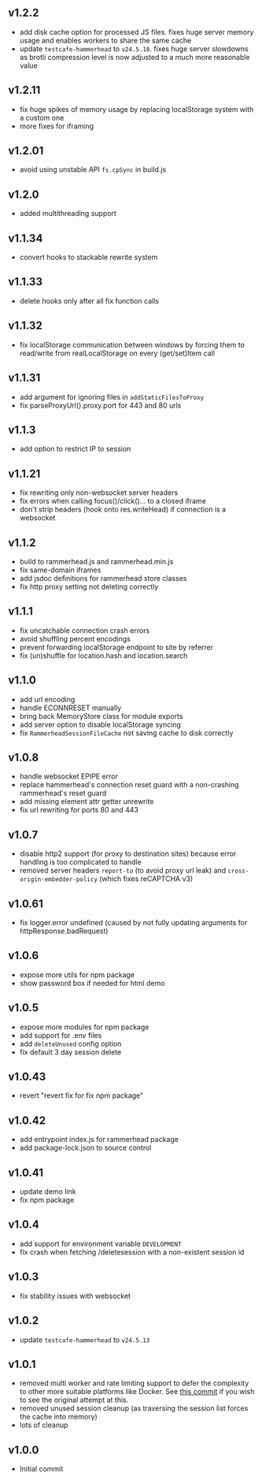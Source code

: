 ## v1.2.2

- add disk cache option for processed JS files. fixes huge server memory usage and enables workers to share the same cache
- update `testcafe-hammerhead` to `v24.5.18`. fixes huge server slowdowns as brotli compression level is now adjusted to a much more reasonable value

## v1.2.11

- fix huge spikes of memory usage by replacing localStorage system with a custom one
- more fixes for iframing

## v1.2.01

- avoid using unstable API `fs.cpSync` in build.js

## v1.2.0

- added multithreading support

## v1.1.34

- convert hooks to stackable rewrite system

## v1.1.33

- delete hooks only after all fix function calls

## v1.1.32

- fix localStorage communication between windows by forcing them to read/write from realLocalStorage on every (get/set)Item call 

## v1.1.31

- add argument for ignoring files in `addStaticFilesToProxy`
- fix parseProxyUrl().proxy.port for 443 and 80 urls

## v1.1.3

- add option to restrict IP to session

## v1.1.21

- fix rewriting only non-websocket server headers
- fix errors when calling focus()/click()... to a closed iframe
- don't strip headers (hook onto res.writeHead) if connection is a websocket

## v1.1.2

- build to rammerhead.js and rammerhead.min.js
- fix same-domain iframes
- add jsdoc definitions for rammerhead store classes
- fix http proxy setting not deleting correctly

## v1.1.1

- fix uncatchable connection crash errors
- avoid shuffling percent encodings
- prevent forwarding localStorage endpoint to site by referrer
- fix (un)shuffle for location.hash and location.search

## v1.1.0

- add url encoding
- handle ECONNRESET manually
- bring back MemoryStore class for module exports
- add server option to disable localStorage syncing
- fix `RammerheadSessionFileCache` not saving cache to disk correctly

## v1.0.8

- handle websocket EPIPE error
- replace hammerhead's connection reset guard with a non-crashing rammerhead's reset guard
- add missing element attr getter unrewrite
- fix url rewriting for ports 80 and 443

## v1.0.7

- disable http2 support (for proxy to destination sites) because error handling is too complicated to handle
- removed server headers `report-to` (to avoid proxy url leak) and `cross-origin-embedder-policy` (which fixes reCAPTCHA v3)

## v1.0.61

- fix logger.error undefined (caused by not fully updating arguments for httpResponse.badRequest)

## v1.0.6

- expose more utils for npm package
- show password box if needed for html demo

## v1.0.5

- expose more modules for npm package
- add support for .env files
- add `deleteUnused` config option
- fix default 3 day session delete

## v1.0.43

- revert "revert fix for fix npm package"

## v1.0.42

- add entrypoint index.js for rammerhead package
- add package-lock.json to source control

## v1.0.41

- update demo link
- fix npm package

## v1.0.4

- add support for environment variable `DEVELOPMENT`
- fix crash when fetching /deletesession with a non-existent session id

## v1.0.3

- fix stability issues with websocket

## v1.0.2

- update `testcafe-hammerhead` to `v24.5.13`

## v1.0.1

- removed multi worker and rate limiting support to defer the complexity to other more suitable platforms like Docker. See [this commit](https://github.com/binary-person/rammerhead/tree/31ac3d23f30487f0dcd14323dc029f4ceb3b235a) if you wish to see the original attempt at this.
- removed unused session cleanup (as traversing the session list forces the cache into memory)
- lots of cleanup

## v1.0.0

- Initial commit
